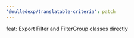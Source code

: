 ```yaml
---
'@nulledexp/translatable-criteria': patch
---
```


feat: Export Filter and FilterGroup classes directly
